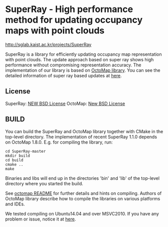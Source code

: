 SuperRay - High performance method for updating occupancy maps with point clouds
================================================================================

http://sglab.kaist.ac.kr/projects/SuperRay

SuperRay is a library for efficiently updating occupancy map representation with point clouds.
The update approach based on super ray shows high performance without compromising representation accuracy.
The implementation of our library is based on [OctoMap library](https://github.com/Octomap/octomap).
You can see the detailed information of super ray based updates at [here](http://sglab.kaist.ac.kr/SuperRay).

License
-------
SuperRay: [NEW BSD License](superray/LICENSE.txt)
OctoMap: [New BSD License](octomap/LICENSE.txt)

BUILD
-----
You can build the SuperRay and OctoMap library together with CMake in the top-level directory.
The implementation of recent SuperRay 1.1.0 depends on OctoMap 1.8.0.
E.g. for compiling the library, run:

	cd SuperRay-master
	mkdir build
	cd build
	cmake ..
	make

Binaries and libs will end up in the directories 'bin' and 'lib' of the top-level directory where you started the build.

See [octomap README](octomap/README.md) for further details and hints on compiling.
Authors of OctoMap library describe how to compile the libraries on various platforms and IDEs.

We tested compiling on Ubuntu14.04 and over MSVC2010.
If you have any problem or issue, notice it at [here](https://github.com/PinocchioYS/SuperRay/issues).